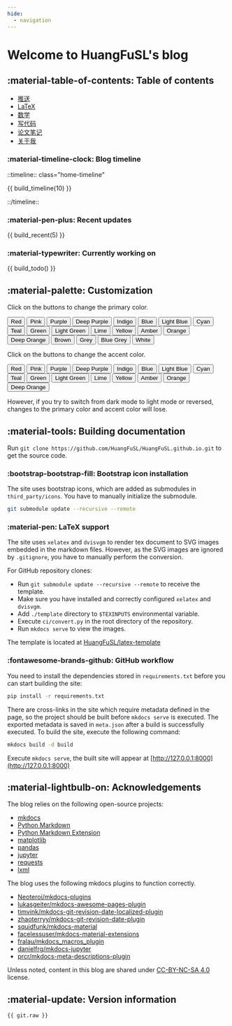 ```yaml
---
hide:
  - navigation
---
```


# Welcome to HuangFuSL's blog

## :material-table-of-contents: Table of contents

* [推送](wechat/2020.md)
* [LaTeX](latex/index.md)
* [数学](math/index.md)
* [写代码](coding/index.md)
* [论文笔记](papers/index.md)
* [关于我](about.md)

### :material-timeline-clock: Blog timeline

::timeline:: class="home-timeline"

{{ build_timeline(10) }}

::/timeline::

### :material-pen-plus: Recent updates

{{ build_recent(5) }}

### :material-typewriter: Currently working on

{{ build_todo() }}

## :material-palette: Customization

Click on the buttons to change the primary color.

<div id="color-button">
<button data-md-color-primary="red">Red</button>
<button data-md-color-primary="pink">Pink</button>
<button data-md-color-primary="purple">Purple</button>
<button data-md-color-primary="deep-purple">Deep Purple</button>
<button data-md-color-primary="indigo">Indigo</button>
<button data-md-color-primary="blue">Blue</button>
<button data-md-color-primary="light-blue">Light Blue</button>
<button data-md-color-primary="cyan">Cyan</button>
<button data-md-color-primary="teal">Teal</button>
<button data-md-color-primary="green">Green</button>
<button data-md-color-primary="light-green">Light Green</button>
<button data-md-color-primary="lime">Lime</button>
<button data-md-color-primary="yellow">Yellow</button>
<button data-md-color-primary="amber">Amber</button>
<button data-md-color-primary="orange">Orange</button>
<button data-md-color-primary="deep-orange">Deep Orange</button>
<button data-md-color-primary="brown">Brown</button>
<button data-md-color-primary="grey">Grey</button>
<button data-md-color-primary="blue-grey">Blue Grey</button>
<button data-md-color-primary="white">White</button>
</div>

<script>
  var buttons = document.querySelectorAll("button[data-md-color-primary]");
  Array.prototype.forEach.call(buttons, function(button) {
    button.addEventListener("click", function() {
      document.body.dataset.mdColorPrimary = this.dataset.mdColorPrimary;
      localStorage.setItem("data-md-color-primary",this.dataset.mdColorPrimary);
    })
  })
</script>

Click on the buttons to change the accent color.

<div id="color-button">
<button data-md-color-accent="red">Red</button>
<button data-md-color-accent="pink">Pink</button>
<button data-md-color-accent="purple">Purple</button>
<button data-md-color-accent="deep-purple">Deep Purple</button>
<button data-md-color-accent="indigo">Indigo</button>
<button data-md-color-accent="blue">Blue</button>
<button data-md-color-accent="light-blue">Light Blue</button>
<button data-md-color-accent="cyan">Cyan</button>
<button data-md-color-accent="teal">Teal</button>
<button data-md-color-accent="green">Green</button>
<button data-md-color-accent="light-green">Light Green</button>
<button data-md-color-accent="lime">Lime</button>
<button data-md-color-accent="yellow">Yellow</button>
<button data-md-color-accent="amber">Amber</button>
<button data-md-color-accent="orange">Orange</button>
<button data-md-color-accent="deep-orange">Deep Orange</button>
</div>

<script>
  var buttons = document.querySelectorAll("button[data-md-color-accent]");
  Array.prototype.forEach.call(buttons, function(button) {
    button.addEventListener("click", function() {
      document.body.dataset.mdColorAccent = this.dataset.mdColorAccent;
      var icons = document.querySelectorAll(".gt-container .gt-avatar img[data-md-color-accent]");
      for (icon of icons)
        icon.dataset["mdColorAccent"] = this.dataset.mdColorAccent;
      localStorage.setItem("data-md-color-accent",this.dataset.mdColorAccent);
    })
  })
  document.getElementsByClassName('md-nav__title')[1].click()
</script>

However, if you try to switch from dark mode to light mode or reversed, changes
to the primary color and accent color will lose.

## :material-tools: Building documentation

Run `git clone https://github.com/HuangFuSL/HuangFuSL.github.io.git` to get the
source code.

### :bootstrap-bootstrap-fill: Bootstrap icon installation

The site uses bootstrap icons, which are added as submodules in
`third_party/icons`. You have to manually initialize the submodule.

```bash
git submodule update --recursive --remote
```

### :material-pen: LaTeX support

The site uses `xelatex` and `dvisvgm` to render tex document to SVG images
embedded in the markdown files. However, as the SVG images are ignored by
`.gitignore`, you have to manually perform the conversion.

For GitHub repository clones:

* Run `git submodule update --recursive --remote` to receive the template.
* Make sure you have installed and correctly configured `xelatex` and `dvisvgm`.
* Add `./template` directory to `$TEXINPUTS` environmental variable.
* Execute `ci/convert.py` in the root directory of the repository.
* Run `mkdocs serve` to view the images.

The template is located at [HuangFuSL/latex-template](https://github.com/HuangFuSL/latex-template)

### :fontawesome-brands-github: GitHub workflow

You need to install the dependencies stored in `requirements.txt` before you can
 start building the site:

```bash
pip install -r requirements.txt
```

There are cross-links in the site which require metadata defined in the page,
so the project should be built before `mkdocs serve` is executed. The exported
metadata is saved in `meta.json` after a build is successfully executed. To
build the site, execute the following command:

```bash
mkdocs build -d build
```

Execute `mkdocs serve`, the built site will appear at [http://127.0.0.1:8000](http://127.0.0.1:8000)

## :material-lightbulb-on: Acknowledgements

The blog relies on the following open-source projects:

* [mkdocs](https://github.com/mkdocs/mkdocs)
* [Python Markdown](https://github.com/Python-Markdown/markdown)
* [Python Markdown Extension](https://github.com/facelessuser/pymdown-extensions)
* [matplotlib](https://github.com/matplotlib/matplotlib)
* [pandas](https://github.com/pandas-dev/pandas)
* [jupyter](https://github.com/jupyter/jupyter)
* [requests](https://github.com/psf/requests)
* [lxml](https://github.com/lxml/lxml)

The blog uses the following mkdocs plugins to function correctly.

* [Neoteroi/mkdocs-plugins](https://github.com/Neoteroi/mkdocs-plugins)
* [lukasgeiter/mkdocs-awesome-pages-plugin](https://github.com/lukasgeiter/mkdocs-awesome-pages-plugin)
* [timvink/mkdocs-git-revision-date-localized-plugin](https://github.com/timvink/mkdocs-git-revision-date-localized-plugin)
* [zhaoterryy/mkdocs-git-revision-date-plugin](https://github.com/zhaoterryy/mkdocs-git-revision-date-plugin)
* [squidfunk/mkdocs-material](https://github.com/squidfunk/mkdocs-material)
* [facelessuser/mkdocs-material-extensions](https://github.com/facelessuser/mkdocs-material-extensions)
* [fralau/mkdocs_macros_plugin](https://github.com/fralau/mkdocs_macros_plugin)
* [danielfrg/mkdocs-jupyter](https://github.com/danielfrg/mkdocs-jupyter)
* [prcr/mkdocs-meta-descriptions-plugin](https://github.com/prcr/mkdocs-meta-descriptions-plugin)

Unless noted, content in this blog are shared under [CC-BY-NC-SA 4.0](http://creativecommons.org/licenses/by-nc-sa/4.0/) license.

## :material-update: Version information

```text
{{ git.raw }}
```
